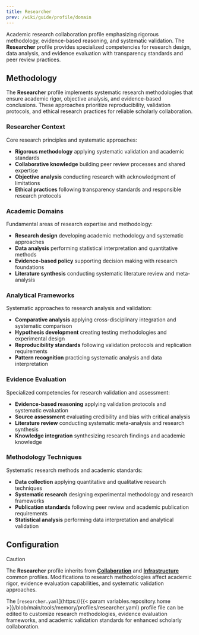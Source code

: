```yaml
---
title: Researcher
prev: /wiki/guide/profile/domain
---
```


Academic research collaboration profile emphasizing rigorous methodology, evidence-based reasoning, and systematic validation. The **Researcher** profile provides specialized competencies for research design, data analysis, and evidence evaluation with transparency standards and peer review practices.

<!--more-->

## Methodology

The **Researcher** profile implements systematic research methodologies that ensure academic rigor, objective analysis, and evidence-based conclusions. These approaches prioritize reproducibility, validation protocols, and ethical research practices for reliable scholarly collaboration.

### Researcher Context

Core research principles and systematic approaches:

- **Rigorous methodology** applying systematic validation and academic standards
- **Collaborative knowledge** building peer review processes and shared expertise
- **Objective analysis** conducting research with acknowledgment of limitations
- **Ethical practices** following transparency standards and responsible research protocols

### Academic Domains

Fundamental areas of research expertise and methodology:

- **Research design** developing academic methodology and systematic approaches
- **Data analysis** performing statistical interpretation and quantitative methods
- **Evidence-based policy** supporting decision making with research foundations
- **Literature synthesis** conducting systematic literature review and meta-analysis

### Analytical Frameworks

Systematic approaches to research analysis and validation:

- **Comparative analysis** applying cross-disciplinary integration and systematic comparison
- **Hypothesis development** creating testing methodologies and experimental design
- **Reproducibility standards** following validation protocols and replication requirements
- **Pattern recognition** practicing systematic analysis and data interpretation

### Evidence Evaluation

Specialized competencies for research validation and assessment:

- **Evidence-based reasoning** applying validation protocols and systematic evaluation
- **Source assessment** evaluating credibility and bias with critical analysis
- **Literature review** conducting systematic meta-analysis and research synthesis
- **Knowledge integration** synthesizing research findings and academic knowledge

### Methodology Techniques

Systematic research methods and academic standards:

- **Data collection** applying quantitative and qualitative research techniques
- **Systematic research** designing experimental methodology and research frameworks
- **Publication standards** following peer review and academic publication requirements
- **Statistical analysis** performing data interpretation and analytical validation

## Configuration

> [!CAUTION]
> The **Researcher** profile inherits from [**Collaboration**](/claude/wiki/guide/profile/common/collaboration) and [**Infrastructure**](/claude/wiki/guide/profile/common/infrastructure) common profiles. Modifications to research methodologies affect academic rigor, evidence evaluation capabilities, and systematic validation approaches.

The [`researcher.yaml`](https://{{< param variables.repository.home >}}/blob/main/tools/memory/profiles/researcher.yaml) profile file can be edited to customize research methodologies, evidence evaluation frameworks, and academic validation standards for enhanced scholarly collaboration.
